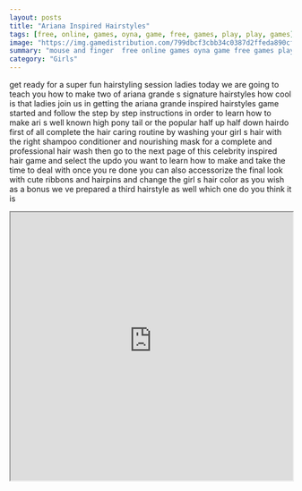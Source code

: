 ```yaml
---
layout: posts
title: "Ariana Inspired Hairstyles"
tags: [free, online, games, oyna, game, free, games, play, play, games]
image: "https://img.gamedistribution.com/799dbcf3cbb34c0387d2ffeda890cfba.jpg"
summary: "mouse and finger  free online games oyna game free games play play games"
category: "Girls"
---
```


get ready for a super fun hairstyling session ladies today we are going to teach you how to make two of ariana grande s signature hairstyles how cool is that ladies join us in getting the ariana grande inspired hairstyles game started and follow the step by step instructions in order to learn how to make ari s well known high pony tail or the popular half up half down hairdo first of all complete the hair caring routine by washing your girl s hair with the right shampoo conditioner and nourishing mask for a complete and professional hair wash then go to the next page of this celebrity inspired hair game and select the updo you want to learn how to make and take the time to deal with once you re done you can also accessorize the final look with cute ribbons and hairpins and change the girl s hair color as you wish as a bonus we ve prepared a third hairstyle as well which one do you think it is

<iframe width="100%" height="480px;" src="https://html5.gamedistribution.com/799dbcf3cbb34c0387d2ffeda890cfba/"></iframe>